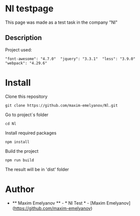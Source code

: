 # Nl testpage
This page was made as a test task in the company "Nl"

## Description

Project used:

``
    "font-awesome": "4.7.0" 
    "jquery": "3.3.1" 
    "less": "3.9.0" 
    "webpack": "4.29.6" 
``

# Install

Clone this repository

``
git clone https://github.com/maxim-emelyanov/Nl.git
``

Go to project`s folder

``
cd Nl
``

Install required packages

``
npm install
``

Build the project

``
npm run build
``

The result will be in 'dist' folder

# Author

* ** Maxim Emelyanov ** - * Nl Test * - [Maxim Emelyanov] (https://github.com/maxim-emelyanov)

